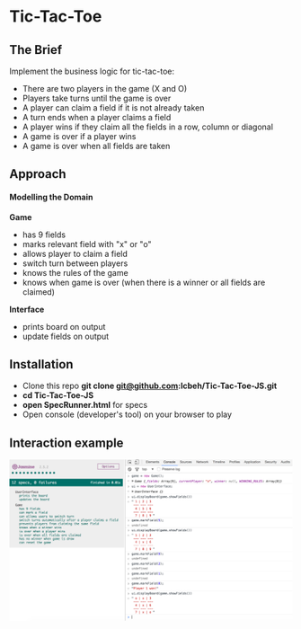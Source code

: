 # Tic-Tac-Toe

## The Brief
Implement the business logic for tic-tac-toe:

- There are two players in the game (X and O)
- Players take turns until the game is over
- A player can claim a field if it is not already taken
- A turn ends when a player claims a field
- A player wins if they claim all the fields in a row, column or diagonal
- A game is over if a player wins
- A game is over when all fields are taken

## Approach

#### Modelling the Domain

**Game**
- has 9 fields
- marks relevant field with "x" or "o"
- allows player to claim a field
- switch turn between players
- knows the rules of the game
- knows when game is over (when there is a winner or all fields are claimed)

**Interface**
- prints board on output
- update fields on output

## Installation

- Clone this repo **git clone git@github.com:lcbeh/Tic-Tac-Toe-JS.git**
- **cd Tic-Tac-Toe-JS**
- **open SpecRunner.html** for specs
- Open console (developer's tool) on your browser to play

## Interaction example
![](image/ScreenShot.png)
